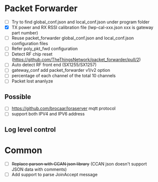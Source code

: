 # Packet Forwarder

- [ ] Try to find global_conf.json and local_conf.json under program folder
- [x] TX power and RX RSSI calibration file (lwp-cal-xxx.json xxx is gateway part number)
- [ ] Reuse packet_forwarder global_conf.json and local_conf.json configuration files
- [ ] Refer poly_pkt_fwd configuration
- [ ] Detect RF chip reset (https://github.com/TheThingsNetwork/packet_forwarder/pull/2)
- [ ] Auto detect RF front end (SX1255/SX1257)
- [ ] gateway_conf add packet_forwarder v1/v2 option
- [ ] percentage of each channel of the total 10 channels
- [ ] Packet lost ananlyze

## Possible
- [ ] https://github.com/brocaar/loraserver mqtt protocol
- [ ] support both IPV4 and IPV6 address

## Log level control

# Common
- [ ] ~~Replace parson with CCAN json library~~ (CCAN json doesn't support JSON data with comments)
- [ ] Add support to parse JoinAccept message
